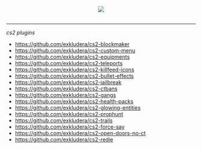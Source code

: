 <div align="center">
  <img src="https://www.icegif.com/wp-content/uploads/sasuke-icegif-6.gif">
</div>

<br>

<hr>

*cs2 plugins*
* https://github.com/exkludera/cs2-blockmaker
* https://github.com/exkludera/cs2-custom-menu
* https://github.com/exkludera/cs2-equipments
* https://github.com/exkludera/cs2-teleports
* https://github.com/exkludera/cs2-killfeed-icons
* https://github.com/exkludera/cs2-bullet-effects
* https://github.com/exkludera/cs2-jailbreak
* https://github.com/exkludera/cs2-ctbans
* https://github.com/exkludera/cs2-gangs
* https://github.com/exkludera/cs2-health-packs
* https://github.com/exkludera/cs2-glowing-entities
* https://github.com/exkludera/cs2-prophunt
* https://github.com/exkludera/cs2-trails
* https://github.com/exkludera/cs2-force-say
* https://github.com/exkludera/cs2-open-doors-no-ct
* https://github.com/exkludera/cs2-redie

<!--
### Hi there 👋
**exkludera/exkludera** is a ✨ _special_ ✨ repository because its `README.md` (this file) appears on your GitHub profile.

Here are some ideas to get you started:

- 🔭 I’m currently working on ...
- 🌱 I’m currently learning ...
- 👯 I’m looking to collaborate on ...
- 🤔 I’m looking for help with ...
- 💬 Ask me about ...
- 📫 How to reach me: ...
- 😄 Pronouns: ...
- ⚡ Fun fact: ...
-->
